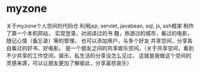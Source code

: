 # myzone
关于myzone个人空间的代码仓
  利用jsp, servlet, javabean, sql, js, ssh框架 制作了第一个本机网站，
  实现登录，对阅读过的书 籍，旅游过的城市，看过的电影，随记心情（备忘录）等的管理，
  也可以添加用户，与多个好友 共享空间，分享各自看过的好书、好电影。
  是一个朋友之间的共享娱乐空间。（关于共享空间，看到不少共享的工作空间，娱乐、私生活的分享没怎么见过，
这就是我做这个空间的灵感来源，可以让朋友更加了解彼此，分享喜怒哀乐）
